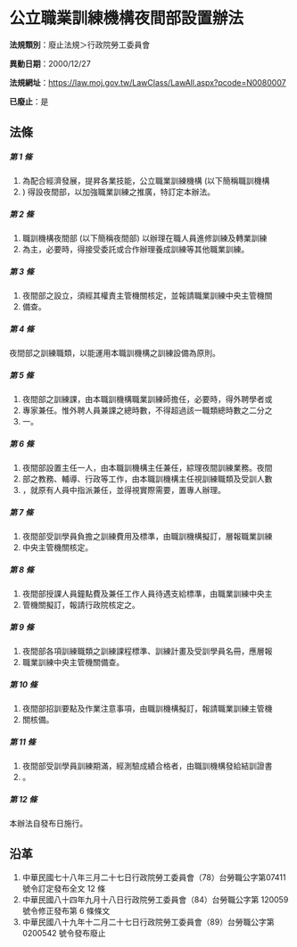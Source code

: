# 公立職業訓練機構夜間部設置辦法

**法規類別**：廢止法規＞行政院勞工委員會

**異動日期**：2000/12/27  

**法規網址**：https://law.moj.gov.tw/LawClass/LawAll.aspx?pcode=N0080007

**已廢止**：是



## 法條
##### 第 1 條
1. 為配合經濟發展，提昇各業技能，公立職業訓練機構 (以下簡稱職訓機構
1. ) 得設夜間部，以加強職業訓練之推廣，特訂定本辦法。

##### 第 2 條
1. 職訓機構夜間部 (以下簡稱夜間部) 以辦理在職人員進修訓練及轉業訓練
1. 為主，必要時，得接受委託或合作辦理養成訓練等其他職業訓練。

##### 第 3 條
1. 夜間部之設立，須經其權責主管機關核定，並報請職業訓練中央主管機關
1. 備查。

##### 第 4 條
夜間部之訓練職類，以能運用本職訓機構之訓練設備為原則。

##### 第 5 條
1. 夜間部之訓練課，由本職訓機構職業訓練師擔任，必要時，得外聘學者或
1. 專家兼任。惟外聘人員兼課之總時數，不得超過該一職類總時數之二分之
1. 一。

##### 第 6 條
1. 夜間部設置主任一人，由本職訓機構主任兼任，綜理夜間訓練業務。夜間
1. 部之教務、輔導、行政等工作，由本職訓機構主任視訓練職類及受訓人數
1. ，就原有人員中指派兼任，並得視實際需要，置專人辦理。

##### 第 7 條
1. 夜間部受訓學員負擔之訓練費用及標準，由職訓機構擬訂，層報職業訓練
1. 中央主管機關核定。

##### 第 8 條
1. 夜間部授課人員鐘點費及兼任工作人員待遇支給標準，由職業訓練中央主
1. 管機關擬訂，報請行政院核定之。

##### 第 9 條
1. 夜間部各項訓練職類之訓練課程標準、訓練計畫及受訓學員名冊，應層報
1. 職業訓練中央主管機關備查。

##### 第 10 條
1. 夜間部招訓要點及作業注意事項，由職訓機構擬訂，報請職業訓練主管機
1. 關核備。

##### 第 11 條
1. 夜間部受訓學員訓練期滿，經測驗成績合格者，由職訓機構發給結訓證書
1. 。

##### 第 12 條
本辦法自發布日施行。

## 沿革
1. 中華民國七十八年三月二十七日行政院勞工委員會（78）台勞職公字第07411 號令訂定發布全文 12 條
1. 中華民國八十四年九月十八日行政院勞工委員會（84）台勞職公字第 120059 號令修正發布第 6  條條文
1. 中華民國八十九年十二月二十七日行政院勞工委員會（89）台勞職公字第 0200542  號令發布廢止
